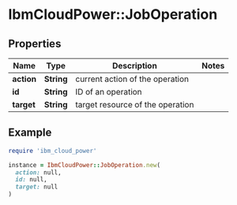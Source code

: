 # IbmCloudPower::JobOperation

## Properties

| Name | Type | Description | Notes |
| ---- | ---- | ----------- | ----- |
| **action** | **String** | current action of the operation |  |
| **id** | **String** | ID of an operation |  |
| **target** | **String** | target resource of the operation |  |

## Example

```ruby
require 'ibm_cloud_power'

instance = IbmCloudPower::JobOperation.new(
  action: null,
  id: null,
  target: null
)
```

